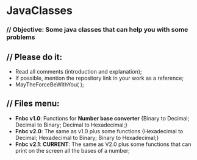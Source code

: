 # JavaClasses
### // Objective: Some java classes that can help you with some problems
## // Please do it:
  - Read all comments (introduction and explanation);
  - If possible, mention the repository link in your work as a reference;
  - MayTheForceBeWithYou( );

## // Files menu:
  - **Fnbc v1.0**: Functions for **Number base converter** {Binary to Decimal; Decimal to Binary; Decimal to Hexadecimal;}
  - **Fnbc v2.0**: The same as v1.0 plus some functions {Hexadecimal to Decimal; Hexadecimal to Binary; Binary to Hexadecimal;}
  - **Fnbc v2.1**: **CURRENT**: The same as V2.0 plus some functions that can print on the screen all the bases of a number;
